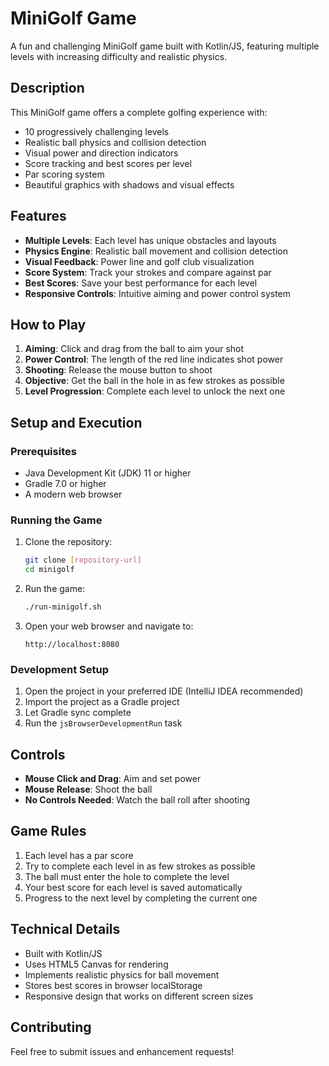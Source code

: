 # MiniGolf Game

A fun and challenging MiniGolf game built with Kotlin/JS, featuring multiple levels with increasing difficulty and realistic physics.

## Description

This MiniGolf game offers a complete golfing experience with:
- 10 progressively challenging levels
- Realistic ball physics and collision detection
- Visual power and direction indicators
- Score tracking and best scores per level
- Par scoring system
- Beautiful graphics with shadows and visual effects

## Features

- **Multiple Levels**: Each level has unique obstacles and layouts
- **Physics Engine**: Realistic ball movement and collision detection
- **Visual Feedback**: Power line and golf club visualization
- **Score System**: Track your strokes and compare against par
- **Best Scores**: Save your best performance for each level
- **Responsive Controls**: Intuitive aiming and power control system

## How to Play

1. **Aiming**: Click and drag from the ball to aim your shot
2. **Power Control**: The length of the red line indicates shot power
3. **Shooting**: Release the mouse button to shoot
4. **Objective**: Get the ball in the hole in as few strokes as possible
5. **Level Progression**: Complete each level to unlock the next one

## Setup and Execution

### Prerequisites

- Java Development Kit (JDK) 11 or higher
- Gradle 7.0 or higher
- A modern web browser

### Running the Game

1. Clone the repository:
   ```bash
   git clone [repository-url]
   cd minigolf
   ```

2. Run the game:
   ```bash
   ./run-minigolf.sh
   ```

3. Open your web browser and navigate to:
   ```
   http://localhost:8080
   ```

### Development Setup

1. Open the project in your preferred IDE (IntelliJ IDEA recommended)
2. Import the project as a Gradle project
3. Let Gradle sync complete
4. Run the `jsBrowserDevelopmentRun` task

## Controls

- **Mouse Click and Drag**: Aim and set power
- **Mouse Release**: Shoot the ball
- **No Controls Needed**: Watch the ball roll after shooting

## Game Rules

1. Each level has a par score
2. Try to complete each level in as few strokes as possible
3. The ball must enter the hole to complete the level
4. Your best score for each level is saved automatically
5. Progress to the next level by completing the current one

## Technical Details

- Built with Kotlin/JS
- Uses HTML5 Canvas for rendering
- Implements realistic physics for ball movement
- Stores best scores in browser localStorage
- Responsive design that works on different screen sizes

## Contributing

Feel free to submit issues and enhancement requests!
